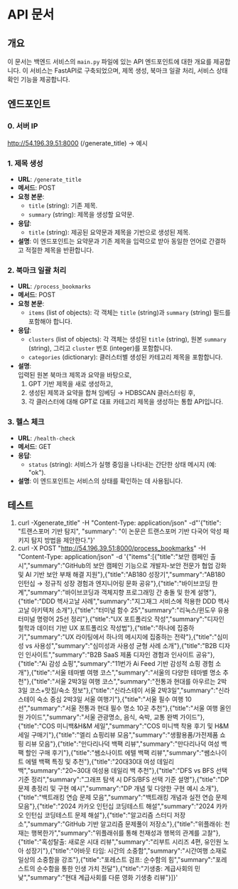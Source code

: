 # API 문서

## 개요
이 문서는 백엔드 서비스의 `main.py` 파일에 있는 API 엔드포인트에 대한 개요를 제공합니다. 이 서비스는 FastAPI로 구축되었으며, 제목 생성, 북마크 일괄 처리, 서비스 상태 확인 기능을 제공합니다.

## 엔드포인트
### 0. 서버 IP
http://54.196.39.51:8000 (/generate_title) -> 예시

### 1. 제목 생성
- **URL**: `/generate_title`
- **메서드**: POST
- **요청 본문**:
  - `title` (string): 기존 제목.
  - `summary` (string): 제목을 생성할 요약문.
- **응답**:
  - `title` (string): 제공된 요약문과 제목을 기반으로 생성된 제목.
- **설명**: 이 엔드포인트는 요약문과 기존 제목을 입력으로 받아 동일한 언어로 간결하고 적절한 제목을 반환합니다.

### 2. 북마크 일괄 처리
- **URL**: `/process_bookmarks`
- **메서드**: POST
- **요청 본문**:
  - `items` (list of objects): 각 객체는 `title` (string)과 `summary` (string) 필드를 포함해야 합니다.
- **응답**:
  - `clusters` (list of objects): 각 객체는 생성된 `title` (string), 원본 `summary` (string), 그리고 `cluster` 번호 (integer)를 포함합니다.
  - `categories` (dictionary): 클러스터별 생성된 카테고리 제목을 포함합니다.
- **설명**:  
  입력된 원본 북마크 제목과 요약을 바탕으로,  
  1) GPT 기반 제목을 새로 생성하고,  
  2) 생성된 제목과 요약을 합쳐 임베딩 → HDBSCAN 클러스터링 후,  
  3) 각 클러스터에 대해 GPT로 대표 카테고리 제목을 생성하는 통합 API입니다.

### 3. 헬스 체크
- **URL**: `/health-check`
- **메서드**: GET
- **응답**:
  - `status` (string): 서비스가 실행 중임을 나타내는 간단한 상태 메시지 (예: "ok").
- **설명**: 이 엔드포인트는 서비스의 상태를 확인하는 데 사용됩니다.


## 테스트
1. curl -Xgenerate_title" -H "Content-Type: application/json" -d"'{"title": "트랜스포머 기반 탐지", "summary": "이 논문은 트랜스포머 기반 다국어 악성 패키지 탐지 방법을 제안한다."}'
2. curl -X POST "http://54.196.39.51:8000/process_bookmarks" -H "Content-Type: application/json" -d '{"items":[{"title":"보안 캠페인 출시","summary":"GitHub의 보안 캠페인 기능으로 개발자-보안 전문가 협업 강화 및 AI 기반 보안 부채 해결 지원"},{"title":"AB180 성장기","summary":"AB180 인턴십 → 정규직 성장 경험과 엔지니어링 문화 공유"},{"title":"바이브코딩 한계","summary":"바이브코딩과 객체지향 프로그래밍 간 충돌 및 한계 설명"},{"title":"DDD 헥사고날 사례","summary":"지그재그 서비스에 적용한 DDD 헥사고날 아키텍처 소개"},{"title":"터미널 함수 25","summary":"리눅스/윈도우 유용 터미널 명령어 25선 정리"},{"title":"UX 포트폴리오 작성","summary":"디자인 철학과 데이터 기반 UX 포트폴리오 작성법"},{"title":"하나에 집중하기","summary":"UX 라이팅에서 하나의 메시지에 집중하는 전략"},{"title":"심미성 vs 사용성","summary":"심미성과 사용성 균형 사례 소개"},{"title":"B2B 디자인 인사이트","summary":"B2B SaaS 제품 디자인 경험과 인사이트 공유"},{"title":"Ai 감성 쇼핑","summary":"11번가 Ai Feed 기반 감성적 쇼핑 경험 소개"},{"title":"서울 테마별 여행 코스","summary":"서울의 다양한 테마별 명소 추천"},{"title":"서울 2박3일 여행 코스","summary":"전통과 현대를 아우르는 2박 3일 코스+맛집/숙소 정보"},{"title":"신라스테이 서울 2박3일","summary":"신라스테이 숙소 중심 2박3일 서울 여행기"},{"title":"서울 필수 여행 10선","summary":"서울 전통과 현대 필수 명소 10곳 추천"},{"title":"서울 여행 올인원 가이드","summary":"서울 관광명소, 음식, 숙박, 교통 완벽 가이드"},{"title":"COS 미니백&H&M 세일","summary":"COS 미니백 착용 후기 및 H&M 세일 구매기"},{"title":"엘리 쇼핑리뷰 모음","summary":"생활용품/가전제품 쇼핑 리뷰 모음"},{"title":"만다리나덕 백팩 리뷰","summary":"만다리나덕 여성 백팩 할인 구매 후기"},{"title":"쌤소나이트 에텔 백팩 리뷰","summary":"쌤소나이트 에텔 백팩 특징 및 추천"},{"title":"20대30대 여성 데일리백","summary":"20~30대 여성용 데일리 백 추천"},{"title":"DFS vs BFS 선택 기준 정리","summary":"그래프 탐색 시 DFS/BFS 선택 기준 설명"},{"title":"DP 문제 총정리 및 구현 예시","summary":"DP 개념 및 다양한 구현 예시 소개"},{"title":"백트래킹 연습 문제 모음","summary":"백트래킹 개념과 실전 연습 문제 모음"},{"title":"2024 카카오 인턴십 코딩테스트 해설","summary":"2024 카카오 인턴십 코딩테스트 문제 해설"},{"title":"알고리즘 스터디 저장소","summary":"GitHub 기반 알고리즘 문제풀이 저장소"},{"title":"위플래쉬: 천재는 행복한가","summary":"위플래쉬를 통해 천재성과 행복의 관계를 고찰"},{"title":"혹성탈출: 새로운 시대 리뷰","summary":"리부트 시리즈 4편, 유인원 노아 성장기"},{"title":"어바웃 타임: 시간의 소중함","summary":"시간여행 소재로 일상의 소중함을 강조"},{"title":"포레스트 검프: 순수함의 힘","summary":"포레스트의 순수함을 통한 인생 가치 전달"},{"title":"기생충: 계급사회의 민낯","summary":"현대 계급사회를 다룬 영화 기생충 리뷰"}]}'